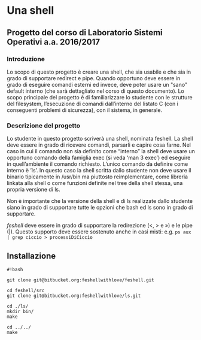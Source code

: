 # Una shell #

## Progetto del corso di Laboratorio Sistemi Operativi a.a. 2016/2017 ##

### Introduzione ###

Lo scopo di questo progetto è creare una shell, che sia usabile e che sia in grado di supportare redirect e pipe. 
Quando opportuno deve essere in grado di eseguire comandi esterni ed invece, deve poter usare un "sano" default interno (che sarà dettagliato nel corso di questo documento).
Lo scopo principale del progetto è di familiarizzare lo studente con le strutture del filesystem, l’esecuzione di comandi dall’interno del listato C (con i conseguenti problemi di sicurezza), con il sistema, in generale.

### Descrizione del progetto ###

Lo studente in questo progetto scriverà una shell, nominata feshell.
La shell deve essere in grado di ricevere comandi, parsarli e capire cosa farne. Nel caso in cui il comando
non sia definito come “interno” la shell deve usare un opportuno comando della famiglia exec (si veda
‘man 3 exec’) ed eseguire in quell’ambiente il comando richiesto. L’unico comando da definire come
interno è ’ls’. In questo caso la shell scritta dallo studente non deve usare il binario tipicamente in
/usr/bin ma piuttosto reimplementare, come libreria linkata alla shell o come funzioni definite nel tree
della shell stessa, una propria versione di ls.

Non è importante che la versione della shell e di ls realizzate dallo studente siano in grado di supportare tutte le opzioni che bash ed ls sono in grado di supportare.

*feshell* deve essere in grado di supportare la redirezione (<, > e ») e le pipe (|).
Questo supporto deve essere sostenuto anche in casi misti: e.g. `ps aux | grep ciccio > processiDiCiccio`

## Installazione ##

```
#!bash

git clone git@bitbucket.org:feshellwithlove/feshell.git

cd feshell/src
git clone git@bitbucket.org:feshellwithlove/ls.git

cd ./ls/
mkdir bin/
make

cd ../../
make
```